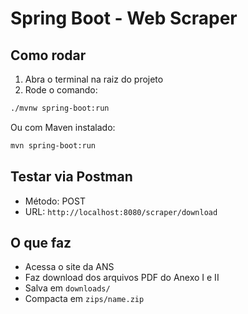 
# Spring Boot - Web Scraper

## Como rodar

1. Abra o terminal na raiz do projeto
2. Rode o comando:

```bash
./mvnw spring-boot:run
```

Ou com Maven instalado:

```bash
mvn spring-boot:run
```

## Testar via Postman

- Método: POST
- URL: `http://localhost:8080/scraper/download`

## O que faz

- Acessa o site da ANS
- Faz download dos arquivos PDF do Anexo I e II
- Salva em `downloads/`
- Compacta em `zips/name.zip`

